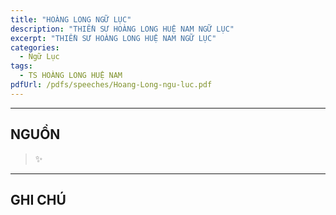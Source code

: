 ```yaml
---
title: "HOÀNG LONG NGỮ LỤC"
description: "THIỀN SƯ HOÀNG LONG HUỆ NAM NGỮ LỤC"
excerpt: "THIỀN SƯ HOÀNG LONG HUỆ NAM NGỮ LỤC"
categories: 
  - Ngữ Lục
tags: 
  - TS HOÀNG LONG HUỆ NAM
pdfUrl: /pdfs/speeches/Hoang-Long-ngu-luc.pdf
---
```




<hr class="blog-rule" />

## NGUỒN

> ✨

<hr class="blog-rule" />

## GHI CHÚ

[^1]: ⭐️ <a href="/masters/Huanglong-Huinan" target="_blank">🔗 TS HOÀNG LONG HUỆ NAM</a>
